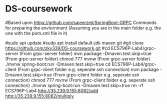 # DS-coursework
#Based upon https://github.com/sajeerzeji/SpringBoot-GRPC Commands for preparing the enviornment (Assuming you are in the main folder e.g. the one with the pom.xml file in it)

#sudo apt update
#sudp apt install default-jdk maven git
#git clone https://github.com/zky339/DS-coursework.git
#cd ECS796P-Lab4/grpc-server
(From grpc-server folder) mvn package -Dmaven.test.skip=true
(From grpc-server folder) chmod 777 mvnw
(From grpc-server folder) ./mvnw spring-boot:run -Dmaven.test.skip=true
cd ECS796P-Lab4/grpc-client
(From grpc-client folder e.g. seperate ssh connection) mvn package -Dmaven.test.skip=true
(From grpc-client folder e.g. seperate ssh connection) chmod 777 mvnw
(From grpc-client folder e.g. seperate ssh connection) ./mvnw spring-boot:run -Dmaven.test.skip=true
rm -rf ECS796P-Lab4
http://35.239.9.155:8082/add
http://35.239.9.155:8082/multiply
